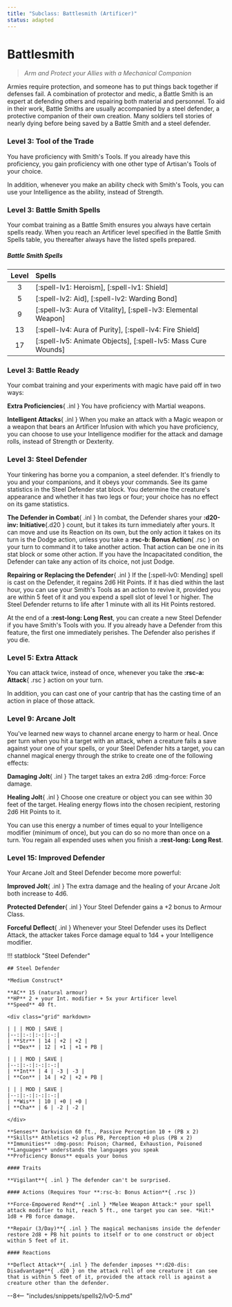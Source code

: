 ```yaml
---
title: "Subclass: Battlesmith (Artificer)"
status: adapted
---
```


<p style="display:none">
Arm and Protect your Allies with a Mechanical Companion
</p>

# Battlesmith

> *Arm and Protect your Allies with a Mechanical Companion*

Armies require protection, and someone has to put things back together if defenses fail. A combination  of protector and medic, a Battle Smith is an expert at defending others and repairing both material and personnel. To aid in their work, Battle Smiths are usually accompanied by a steel defender, a protective companion of their own creation. Many soldiers tell stories of nearly dying before being saved by a Battle Smith and a steel defender.

### Level 3: Tool of the Trade

You have proficiency with Smith's Tools. If you already have this proficiency, you gain proficiency with one other type of Artisan's Tools of your choice.

In addition, whenever you make an ability check with Smith's Tools, you can use your Intelligence as the ability, instead of Strength.

### Level 3: Battle Smith Spells

Your combat training as a Battle Smith ensures you always have certain spells ready. When you reach an Artificer level specified in the Battle Smith Spells table, you thereafter always have the listed spells prepared.

##### Battle Smith Spells

| Level | Spells |
|:-:|:--|
| 3 | [:spell-lv1: Heroism], [:spell-lv1: Shield] |
| 5 | [:spell-lv2: Aid], [:spell-lv2: Warding Bond] |
| 9 | [:spell-lv3: Aura of Vitality], [:spell-lv3: Elemental Weapon] |
| 13 | [:spell-lv4: Aura of Purity], [:spell-lv4: Fire Shield] |
| 17 | [:spell-lv5: Animate Objects], [:spell-lv5: Mass Cure Wounds] |

### Level 3: Battle Ready

Your combat training and your experiments with magic have paid off in two ways:

**Extra Proficiencies**{ .inl } You have proficiency with Martial weapons. 

**Intelligent Attacks**{ .inl } When you make an attack with a Magic weapon or a weapon that bears an Artificer Infusion with which you have proficiency, you can choose to use your Intelligence modifier for the attack and damage rolls, instead of Strength or Dexterity. 

### Level 3: Steel Defender

Your tinkering has borne you a companion, a steel defender. It's friendly to you and your companions, and it obeys your commands. See its game statistics in the Steel Defender stat block. You determine the creature's appearance and whether it has two legs or four; your choice has no effect on its game statistics.

**The Defender in Combat**{ .inl } In combat, the Defender shares your **:d20-inv: Initiative**{.d20 } count, but it takes its turn immediately after yours. It can move and use its Reaction on its own, but the only action it takes on its turn is the Dodge action, unless you take a **:rsc-b: Bonus Action**{ .rsc } on your turn to command it to take another action. That action can be one in its stat block or some other action. If you have the Incapacitated condition, the Defender can take any action of its choice, not just Dodge.

**Repairing or Replacing the Defender**{ .inl } If the [:spell-lv0: Mending] spell is cast on the Defender, it regains 2d6 Hit Points. If it has died within the last hour, you can use your Smith's Tools as an action to revive it, provided you are within 5 feet of it and you expend a spell slot of level 1 or higher. The Steel Defender returns to life after 1 minute with all its Hit Points restored.

At the end of a **:rest-long: Long Rest**, you can create a new Steel Defender if you have Smith's Tools with you. If you already have a Defender from this feature, the first one immediately perishes. The Defender also perishes if you die.

### Level 5: Extra Attack

You can attack twice, instead of once, whenever you take the **:rsc-a: Attack**{ .rsc } action on your turn.

In addition, you can cast one of your cantrip that has the casting time of an action in place of those attack.

### Level 9: Arcane Jolt

You've learned new ways to channel arcane energy to harm or heal. Once per turn when you hit a target with an attack, when a creature fails a save against your one of your spells, or your Steel Defender hits a target, you can channel magical energy through the strike to create one of the following effects:

**Damaging Jolt**{ .inl } The target takes an extra 2d6 :dmg-force: Force damage.

**Healing Jolt**{ .inl } Choose one creature or object you can see within 30 feet of the target. Healing energy flows into the chosen recipient, restoring 2d6 Hit Points to it.

You can use this energy a number of times equal to your Intelligence modifier (minimum of once), but you can do so no more than once on a turn. You regain all expended uses when you finish a **:rest-long: Long Rest**.

### Level 15: Improved Defender

Your Arcane Jolt and Steel Defender become more powerful:

**Improved Jolt**{ .inl } The extra damage and the healing of your Arcane Jolt both increase to 4d6.

**Protected Defender**{ .inl } Your Steel Defender gains a +2 bonus to Armour Class.

**Forceful Deflect**{ .inl } Whenever your Steel Defender uses its Deflect Attack, the attacker takes Force damage equal to 1d4 + your Intelligence modifier.

!!! statblock "Steel Defender"

    ## Steel Defender

    *Medium Construct*

    **AC** 15 (natural armour)  
    **HP** 2 + your Int. modifier + 5x your Artificer level  
    **Speed** 40 ft.  

    <div class="grid" markdown>

    | | | MOD | SAVE |
    |--:|:-:|:-:|:-:|
    | **Str** | 14 | +2 | +2 |
    | **Dex** | 12 | +1 | +1 + PB |

    | | | MOD | SAVE |
    |--:|:-:|:-:|:-:|
    | **Int** | 4 | -3 | -3 |
    | **Con** | 14 | +2 | +2 + PB |

    | | | MOD | SAVE |
    |--:|:-:|:-:|:-:|
    | **Wis** | 10 | +0 | +0 |
    | **Cha** | 6 | -2 | -2 |

    </div>

    **Senses** Darkvision 60 ft., Passive Perception 10 + (PB x 2)  
    **Skills** Athletics +2 plus PB, Perception +0 plus (PB x 2)  
    **Immunities** :dmg-posn: Poison; Charmed, Exhaustion, Poisoned  
    **Languages** understands the languages you speak  
    **Proficiency Bonus** equals your bonus   

    #### Traits

    **Vigilant**{ .inl } The defender can't be surprised.  

    #### Actions (Requires Your **:rsc-b: Bonus Action**{ .rsc })

    **Force-Empowered Rend**{ .inl } *Melee Weapon Attack:* your spell attack modifier to hit, reach 5 ft., one target you can see. *Hit:* 1d8 + PB force damage.  

    **Repair (3/Day)**{ .inl } The magical mechanisms inside the defender restore 2d8 + PB hit points to itself or to one construct or object within 5 feet of it.  

    #### Reactions

    **Deflect Attack**{ .inl } The defender imposes **:d20-dis: Disadvantage**{ .d20 } on the attack roll of one creature it can see that is within 5 feet of it, provided the attack roll is against a creature other than the defender.

--8<-- "includes/snippets/spells2/lv0-5.md"